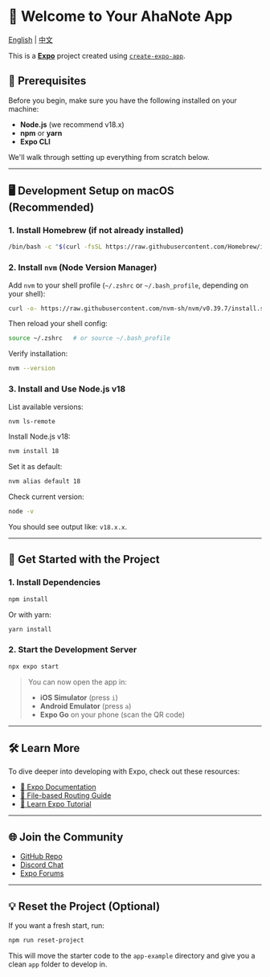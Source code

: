 
# 🚀 Welcome to Your AhaNote App

[English](./README.md) | [中文](./README_CN.md)

This is a [**Expo**](https://expo.dev) project created using [`create-expo-app`](https://www.npmjs.com/package/create-expo-app).

## 🧰 Prerequisites

Before you begin, make sure you have the following installed on your machine:

- **Node.js** (we recommend v18.x)
- **npm** or **yarn**
- **Expo CLI**

We'll walk through setting up everything from scratch below.

---

## 🖥️ Development Setup on macOS (Recommended)

### 1. Install Homebrew (if not already installed)

```bash
/bin/bash -c "$(curl -fsSL https://raw.githubusercontent.com/Homebrew/install/HEAD/install.sh)"
```

### 2. Install `nvm` (Node Version Manager)

Add `nvm` to your shell profile (`~/.zshrc` or `~/.bash_profile`, depending on your shell):

```bash
curl -o- https://raw.githubusercontent.com/nvm-sh/nvm/v0.39.7/install.sh | bash
```

Then reload your shell config:

```bash
source ~/.zshrc   # or source ~/.bash_profile
```

Verify installation:

```bash
nvm --version
```

### 3. Install and Use Node.js v18

List available versions:

```bash
nvm ls-remote
```

Install Node.js v18:

```bash
nvm install 18
```

Set it as default:

```bash
nvm alias default 18
```

Check current version:

```bash
node -v
```

You should see output like: `v18.x.x`.

---

## 📱 Get Started with the Project

### 1. Install Dependencies

```bash
npm install
```

Or with yarn:

```bash
yarn install
```

### 2. Start the Development Server

```bash
npx expo start
```

> You can now open the app in:
> - **iOS Simulator** (press `i`)
> - **Android Emulator** (press `a`)
> - **Expo Go** on your phone (scan the QR code)

---

## 🛠️ Learn More

To dive deeper into developing with Expo, check out these resources:

- [📘 Expo Documentation](https://docs.expo.dev/)
- [📘 File-based Routing Guide](https://docs.expo.dev/router/introduction/)
- [📘 Learn Expo Tutorial](https://docs.expo.dev/tutorial/introduction/)

---

## 🌐 Join the Community

- [GitHub Repo](https://github.com/expo/expo)
- [Discord Chat](https://chat.expo.dev)
- [Expo Forums](https://forums.expo.dev)

---

## 💡 Reset the Project (Optional)

If you want a fresh start, run:

```bash
npm run reset-project
```

This will move the starter code to the `app-example` directory and give you a clean `app` folder to develop in.

